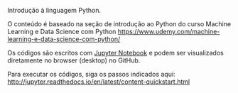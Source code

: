 Introdução à linguagem Python.

O conteúdo é baseado na seção de introdução ao Python do curso Machine Learning e Data Science com Python https://www.udemy.com/machine-learning-e-data-science-com-python/

Os códigos são escritos com [Jupyter Notebook](http://jupyter.org/) e podem ser visualizados diretamente no browser (desktop) no GitHub.

Para executar os códigos, siga os passos indicados aqui: http://jupyter.readthedocs.io/en/latest/content-quickstart.html
